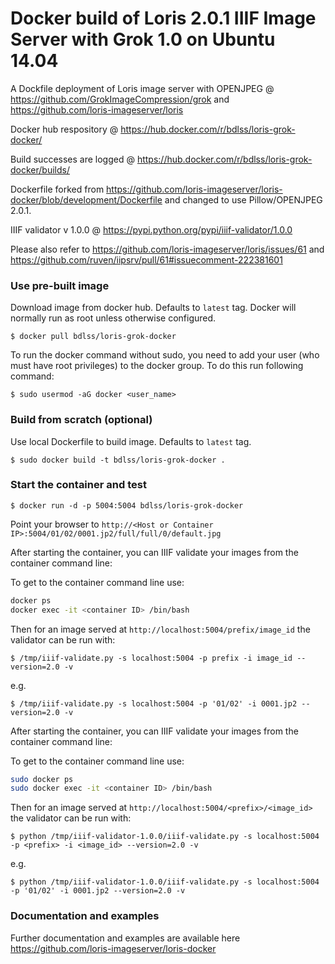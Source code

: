 Docker build of Loris 2.0.1 IIIF Image Server with Grok 1.0 on Ubuntu 14.04
===========


A Dockfile deployment of Loris image server with OPENJPEG @ https://github.com/GrokImageCompression/grok and https://github.com/loris-imageserver/loris

Docker hub respository @ https://hub.docker.com/r/bdlss/loris-grok-docker/

Build successes are logged @ https://hub.docker.com/r/bdlss/loris-grok-docker/builds/

Dockerfile forked from https://github.com/loris-imageserver/loris-docker/blob/development/Dockerfile and changed to use Pillow/OPENJPEG 2.0.1.

IIIF validator v 1.0.0 @ https://pypi.python.org/pypi/iiif-validator/1.0.0

Please also refer to https://github.com/loris-imageserver/loris/issues/61 and https://github.com/ruven/iipsrv/pull/61#issuecomment-222381601

### Use  pre-built image
Download image from docker hub. Defaults to `latest` tag. Docker will normally run as root unless otherwise configured.

    $ docker pull bdlss/loris-grok-docker

To run the docker command without sudo, you need to add your user (who must have root privileges) to the docker group. To do this run following command:

	$ sudo usermod -aG docker <user_name>
	
### Build from scratch (optional)	
Use local Dockerfile to build image. Defaults to `latest` tag.

    $ sudo docker build -t bdlss/loris-grok-docker .

### Start the container and test

    $ docker run -d -p 5004:5004 bdlss/loris-grok-docker

Point your browser to `http://<Host or Container IP>:5004/01/02/0001.jp2/full/full/0/default.jpg`

After starting the container, you can IIIF validate your images from the container command line:

To get to the container command line use:

```bash
docker ps
docker exec -it <container ID> /bin/bash
```

Then for an image served at `http://localhost:5004/prefix/image_id` the validator can be run with:

    $ /tmp/iiif-validate.py -s localhost:5004 -p prefix -i image_id --version=2.0 -v

e.g.

    $ /tmp/iiif-validate.py -s localhost:5004 -p '01/02' -i 0001.jp2 --version=2.0 -v

After starting the container, you can IIIF validate your images from the container command line:

To get to the container command line use:

```bash
sudo docker ps
sudo docker exec -it <container ID> /bin/bash
```

Then for an image served at `http://localhost:5004/<prefix>/<image_id>` the validator can be run with:

    $ python /tmp/iiif-validator-1.0.0/iiif-validate.py -s localhost:5004 -p <prefix> -i <image_id> --version=2.0 -v

e.g.

    $ python /tmp/iiif-validator-1.0.0/iiif-validate.py -s localhost:5004 -p '01/02' -i 0001.jp2 --version=2.0 -v

### Documentation and examples

Further documentation and examples are available here https://github.com/loris-imageserver/loris-docker
